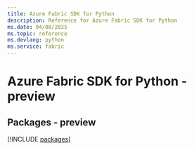 ```yaml
---
title: Azure Fabric SDK for Python
description: Reference for Azure Fabric SDK for Python
ms.date: 04/08/2025
ms.topic: reference
ms.devlang: python
ms.service: fabric
---
```

# Azure Fabric SDK for Python - preview
## Packages - preview
[!INCLUDE [packages](fabric-index.md)]